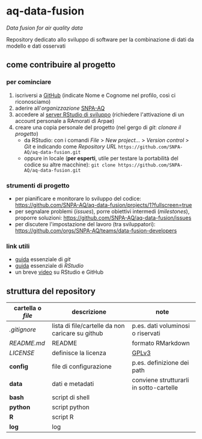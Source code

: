 # aq-data-fusion
_Data fusion for air quality data_

Repository dedicato allo sviluppo di software per la combinazione di dati da modello e dati osservati

## come contribuire al progetto

### per cominciare
1. iscriversi a [GitHub](http://github.com) (indicate Nome e Cognome nel profilo, così ci riconosciamo)
1. aderire all'_organizzazione_ [SNPA-AQ](https://github.com/SNPA-AQ)
1. accedere al [server RStudio di sviluppo](https://rdati.arpae.it/) (richiedere l'attivazione di un account personale a RAmorati di Arpae)
1. creare una copia personale del progetto (nel gergo di _git_: _clonare il progetto_)
    * da RStudio: con i comandi _File_ > _New project..._ > _Version control_ > _Git_ e indicando come _Repository URL_ `https://github.com/SNPA-AQ/aq-data-fusion.git`
    * oppure in locale (__per esperti__, utile per testare la portabilità del codice su altre macchine): `git clone https://github.com/SNPA-AQ/aq-data-fusion.git`
 
### strumenti di progetto
* per pianificare e monitorare lo sviluppo del codice: https://github.com/SNPA-AQ/aq-data-fusion/projects/1?fullscreen=true
* per segnalare problemi (_issues_), porre obiettivi intermedi (_milestones_), proporre soluzioni: https://github.com/SNPA-AQ/aq-data-fusion/issues
* per discutere l'impostazione del lavoro (tra sviluppatori): https://github.com/orgs/SNPA-AQ/teams/data-fusion-developers
  
### link utili
* [guida](https://services.github.com/on-demand/downloads/github-git-cheat-sheet.pdf) essenziale di _git_
* [guida](https://github.com/rstudio/cheatsheets/raw/master/rstudio-ide.pdf) essenziale di _RStudio_
* un breve [video](https://youtu.be/YxZ8J2rqhEM) su RStudio e GitHub

## struttura del repository

| __cartella__ o _file_ | descrizione | note |
|-----------------------|-------------|------|
| _.gitignore_| lista di file/cartelle da non caricare su github | p.es. dati voluminosi o riservati |
| _README.md_ | README  | formato RMarkdown |
| _LICENSE_ | definisce la licenza | [GPLv3](https://www.gnu.org/licenses/quick-guide-gplv3.it.html) |
| __config__ | file di configurazione| p.es. definizione dei path|
| __data__ | dati e metadati| conviene strutturarli in sotto-cartelle |
| __bash__   |script di shell|  |
| __python__ |script python  |  |
| __R__      |script R       |  |
| __log__ | log |  |
